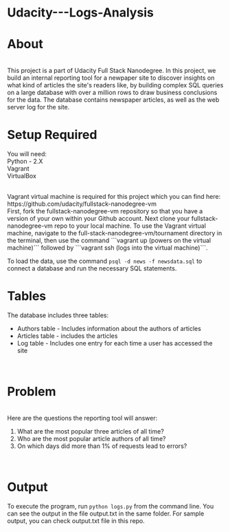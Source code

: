 # Udacity---Logs-Analysis

# About
<br/>
This project is a part of Udacity Full Stack Nanodegree. In this project, we build an internal reporting tool for a newpaper site to discover insights on what kind of articles the site's readers like, by building complex SQL queries on a large database with over a million rows to draw business conclusions for the data. The database contains newspaper articles, as well as the web server log for the site.
<br/>

# Setup Required

You will need:
<br/>
Python - 2.X <br/>
Vagrant <br/>
VirtualBox <br/>

<br/>
Vagrant virtual machine is required for this project which you can find here: https://github.com/udacity/fullstack-nanodegree-vm 
<br/>
First, fork the fullstack-nanodegree-vm repository so that you have a version of your own within your Github account. Next clone your fullstack-nanodegree-vm repo to your local machine. 
To use the Vagrant virtual machine, navigate to the full-stack-nanodegree-vm/tournament directory in the terminal, then use the command ```vagrant up (powers on the virtual machine)``` followed by ```vagrant ssh (logs into the virtual machine)```.
<br/>

To load the data, use the command ```psql -d news -f newsdata.sql``` to connect a database and run the necessary SQL statements.
<br/>

# Tables
The database includes three tables:
<br/>
<ul>
<li> Authors table  -  Includes information about the authors of articles </li>
<li> Articles table -  includes the articles </li>
<li> Log table      -  Includes one entry for each time a user has accessed the site
</ul>
<br/>

# Problem
<br/>
Here are the questions the reporting tool will answer:
<ol>
<li> What are the most popular three articles of all time? </li>
<li> Who are the most popular article authors of all time?</li>
<li> On which days did more than 1% of requests lead to errors?</li>
</ol>
<br/>

# Output
To execute the program, run ```python logs.py``` from the command line. You can see the output in the file output.txt in the same folder. For sample output, you can check output.txt file in this repo.
